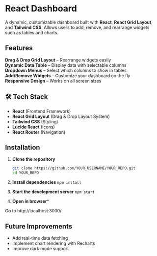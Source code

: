 # React Dashboard

A dynamic, customizable dashboard built with **React**, **React Grid Layout**, and **Tailwind CSS**. Allows users to add, remove, and rearrange widgets such as tables and charts.

## Features

**Drag & Drop Grid Layout** – Rearrange widgets easily  
**Dynamic Data Table** – Display data with selectable columns  
**Dropdown Menus** – Select which columns to show in tables  
**Add/Remove Widgets** – Customize your dashboard on the fly  
**Responsive Design** – Works on all screen sizes  

## 🛠 Tech Stack

- **React** (Frontend Framework)  
- **React Grid Layout** (Drag & Drop Layout System)  
- **Tailwind CSS** (Styling)  
- **Lucide React** (Icons)  
- **React Router** (Navigation)  

## Installation

1. **Clone the repository**  
   ```sh
   git clone https://github.com/YOUR_USERNAME/YOUR_REPO.git
   cd YOUR_REPO
   ```

2. **Install dependencies**
```npm install```

3. **Start the development server**
```npm start```

4. **Open in browser***

Go to http://localhost:3000/

## Future Improvements
- Add real-time data fetching
- Implement chart rendering with Recharts
- Improve dark mode support